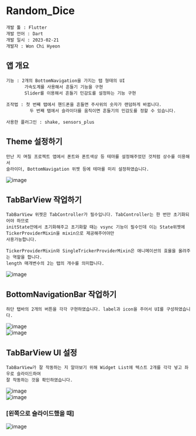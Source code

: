 # Random_Dice

```
개발 툴 : Flutter
개발 언어 : Dart
개발 일시 : 2023-02-21
개발자 : Won Chi Hyeon
```

## 앱 개요
```
기능 : 2개의 BottomNavigation을 가지는 탭 형태의 UI
       가속도계를 사용해서 흔들기 기능을 구현
       Slider를 이용해서 흔들기 민감도를 설정하는 기능 구현

조작법 : 첫 번째 탭에서 핸드폰을 흔들면 주사위의 숫자가 랜덤하게 바뀝니다.
         두 번째 탭에서 슬라이더를 움직이면 흔들기의 민감도를 정할 수 있습니다.

사용한 플러그인 : shake, sensors_plus
```

## Theme 설정하기
```
만난 지 며칠 프로젝트 앱에서 폰트와 폰트색상 등 테마를 설정해주었던 것처럼 상수를 이용해서
슬라이더, BottomNavigation 위젯 등에 테마를 미리 설정하였습니다.
```
![image](https://user-images.githubusercontent.com/58906858/220250888-223ae87e-e109-4548-bc09-d711bdfb09b2.png)

## TabBarView 작업하기
```
TabBarView 위젯은 TabController가 필수입니다. TabController는 한 번만 초기화되어야 하므로
initState안에서 초기화해주고 초기화할 때는 vsync 기능이 필수인데 이는 State위젯에 TickerProviderMixin을 mixin으로 제공해주어야만
사용가능합니다.

TickerProviderMixin와 SingleTrickerProviderMixin은 애니메이션의 효율을 올려주는 역할을 합니다.
length 매개변수의 2는 탭의 개수를 의미합니다.
```
![image](https://user-images.githubusercontent.com/58906858/220253253-06e2f0b7-fdcf-4665-ac40-9133f8c6826b.png)

## BottomNavigationBar 작업하기
```
하단 탭바의 2개의 버튼을 각각 구현하였습니다. label과 icon을 주어서 UI를 구성하였습니다.
```
![image](https://user-images.githubusercontent.com/58906858/220254350-001c88da-3ec9-4db0-8431-762690e92d39.png)   
![image](https://user-images.githubusercontent.com/58906858/220254392-452c63cd-659b-4f2e-9b5e-2e122fcde18f.png)


## TabBarView UI 설정
```
TabBarView가 잘 작동하는 지 알아보기 위해 Widget List에 텍스트 2개를 각각 넣고 좌우로 슬라이드하여
잘 작동하는 것을 확인하였습니다.
```
![image](https://user-images.githubusercontent.com/58906858/220254856-36b435c2-f137-445d-9b8d-b83d89ae74d6.png)   
![image](https://user-images.githubusercontent.com/58906858/220254880-29dd274c-4146-4448-83da-da21f22c8eb4.png)
### [왼쪽으로 슬라이드했을 때]
![image](https://user-images.githubusercontent.com/58906858/220254913-df569920-9028-4bf3-878b-152fe0c496f5.png)


